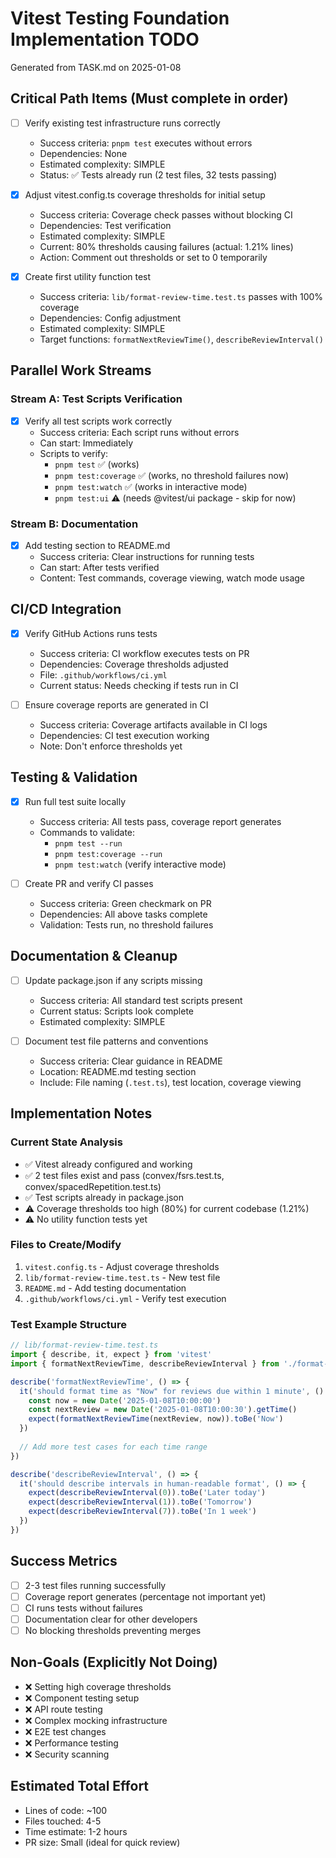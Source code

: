 # Vitest Testing Foundation Implementation TODO

Generated from TASK.md on 2025-01-08

## Critical Path Items (Must complete in order)

- [ ] Verify existing test infrastructure runs correctly
  - Success criteria: `pnpm test` executes without errors
  - Dependencies: None
  - Estimated complexity: SIMPLE
  - Status: ✅ Tests already run (2 test files, 32 tests passing)

- [x] Adjust vitest.config.ts coverage thresholds for initial setup
  - Success criteria: Coverage check passes without blocking CI
  - Dependencies: Test verification
  - Estimated complexity: SIMPLE
  - Current: 80% thresholds causing failures (actual: 1.21% lines)
  - Action: Comment out thresholds or set to 0 temporarily

- [x] Create first utility function test
  - Success criteria: `lib/format-review-time.test.ts` passes with 100% coverage
  - Dependencies: Config adjustment
  - Estimated complexity: SIMPLE
  - Target functions: `formatNextReviewTime()`, `describeReviewInterval()`

## Parallel Work Streams

### Stream A: Test Scripts Verification
- [x] Verify all test scripts work correctly
  - Success criteria: Each script runs without errors
  - Can start: Immediately
  - Scripts to verify:
    - `pnpm test` ✅ (works)
    - `pnpm test:coverage` ✅ (works, no threshold failures now)
    - `pnpm test:watch` ✅ (works in interactive mode)
    - `pnpm test:ui` ⚠️ (needs @vitest/ui package - skip for now)

### Stream B: Documentation
- [x] Add testing section to README.md
  - Success criteria: Clear instructions for running tests
  - Can start: After tests verified
  - Content: Test commands, coverage viewing, watch mode usage

## CI/CD Integration

- [x] Verify GitHub Actions runs tests
  - Success criteria: CI workflow executes tests on PR
  - Dependencies: Coverage thresholds adjusted
  - File: `.github/workflows/ci.yml`
  - Current status: Needs checking if tests run in CI

- [ ] Ensure coverage reports are generated in CI
  - Success criteria: Coverage artifacts available in CI logs
  - Dependencies: CI test execution working
  - Note: Don't enforce thresholds yet

## Testing & Validation

- [x] Run full test suite locally
  - Success criteria: All tests pass, coverage report generates
  - Commands to validate:
    - `pnpm test --run`
    - `pnpm test:coverage --run`
    - `pnpm test:watch` (verify interactive mode)

- [ ] Create PR and verify CI passes
  - Success criteria: Green checkmark on PR
  - Dependencies: All above tasks complete
  - Validation: Tests run, no threshold failures

## Documentation & Cleanup

- [ ] Update package.json if any scripts missing
  - Success criteria: All standard test scripts present
  - Current status: Scripts look complete
  - Estimated complexity: SIMPLE

- [ ] Document test file patterns and conventions
  - Success criteria: Clear guidance in README
  - Location: README.md testing section
  - Include: File naming (`.test.ts`), test location, coverage viewing

## Implementation Notes

### Current State Analysis
- ✅ Vitest already configured and working
- ✅ 2 test files exist and pass (convex/fsrs.test.ts, convex/spacedRepetition.test.ts)
- ✅ Test scripts already in package.json
- ⚠️ Coverage thresholds too high (80%) for current codebase (1.21%)
- ⚠️ No utility function tests yet

### Files to Create/Modify
1. `vitest.config.ts` - Adjust coverage thresholds
2. `lib/format-review-time.test.ts` - New test file
3. `README.md` - Add testing documentation
4. `.github/workflows/ci.yml` - Verify test execution

### Test Example Structure
```typescript
// lib/format-review-time.test.ts
import { describe, it, expect } from 'vitest'
import { formatNextReviewTime, describeReviewInterval } from './format-review-time'

describe('formatNextReviewTime', () => {
  it('should format time as "Now" for reviews due within 1 minute', () => {
    const now = new Date('2025-01-08T10:00:00')
    const nextReview = new Date('2025-01-08T10:00:30').getTime()
    expect(formatNextReviewTime(nextReview, now)).toBe('Now')
  })
  
  // Add more test cases for each time range
})

describe('describeReviewInterval', () => {
  it('should describe intervals in human-readable format', () => {
    expect(describeReviewInterval(0)).toBe('Later today')
    expect(describeReviewInterval(1)).toBe('Tomorrow')
    expect(describeReviewInterval(7)).toBe('In 1 week')
  })
})
```

## Success Metrics
- [ ] 2-3 test files running successfully
- [ ] Coverage report generates (percentage not important yet)
- [ ] CI runs tests without failures
- [ ] Documentation clear for other developers
- [ ] No blocking thresholds preventing merges

## Non-Goals (Explicitly Not Doing)
- ❌ Setting high coverage thresholds
- ❌ Component testing setup
- ❌ API route testing
- ❌ Complex mocking infrastructure
- ❌ E2E test changes
- ❌ Performance testing
- ❌ Security scanning

## Estimated Total Effort
- Lines of code: ~100
- Files touched: 4-5
- Time estimate: 1-2 hours
- PR size: Small (ideal for quick review)